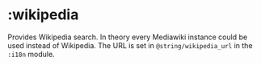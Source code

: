 # :wikipedia

Provides Wikipedia search. In theory every Mediawiki instance could be used instead of Wikipedia.
The URL is set in `@string/wikipedia_url` in the `:i18n` module.